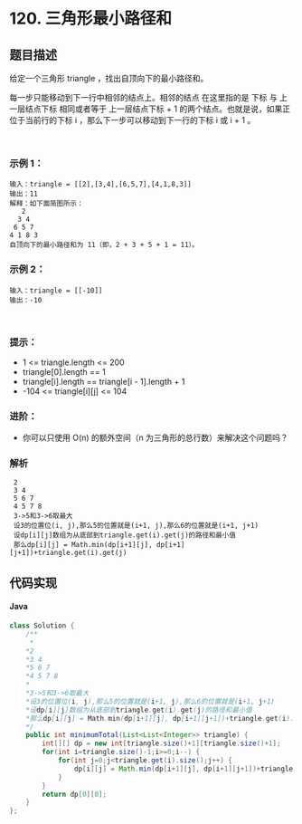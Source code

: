 # 120. 三角形最小路径和

## 题目描述
给定一个三角形 triangle ，找出自顶向下的最小路径和。

每一步只能移动到下一行中相邻的结点上。相邻的结点 在这里指的是 下标 与 上一层结点下标 相同或者等于 上一层结点下标 + 1 的两个结点。也就是说，如果正位于当前行的下标 i ，那么下一步可以移动到下一行的下标 i 或 i + 1 。


 

### 示例 1：
```
输入：triangle = [[2],[3,4],[6,5,7],[4,1,8,3]]
输出：11
解释：如下面简图所示：
   2
  3 4
 6 5 7
4 1 8 3
自顶向下的最小路径和为 11（即，2 + 3 + 5 + 1 = 11）。
```
### 示例 2：
```
输入：triangle = [[-10]]
输出：-10
```
 

### 提示：

 - 1 <= triangle.length <= 200
 - triangle[0].length == 1
 - triangle[i].length == triangle[i - 1].length + 1
 - -104 <= triangle[i][j] <= 104
 

### 进阶：

 - 你可以只使用 O(n) 的额外空间（n 为三角形的总行数）来解决这个问题吗？

### 解析
```
 2
 3 4
 5 6 7
 4 5 7 8
 3->5和3->6取最大
 设3的位置位(i, j),那么5的位置就是(i+1, j),那么6的位置就是(i+1, j+1)
 设dp[i][j]数组为从底部到triangle.get(i).get(j)的路径和最小值
 那么dp[i][j] = Math.min(dp[i+1][j], dp[i+1][j+1])+triangle.get(i).get(j)
```


## 代码实现
#### Java
```Java
class Solution {
    /**
     *
    *2
    *3 4
    *5 6 7
    *4 5 7 8
    *
    *3->5和3->6取最大
    *设3的位置位(i, j),那么5的位置就是(i+1, j),那么6的位置就是(i+1, j+1)
    *设dp[i][j]数组为从底部到triangle.get(i).get(j)的路径和最小值
    *那么dp[i][j] = Math.min(dp[i+1][j], dp[i+1][j+1])+triangle.get(i).get(j)
    */
    public int minimumTotal(List<List<Integer>> triangle) {
        int[][] dp = new int[triangle.size()+1][triangle.size()+1];
		for(int i=triangle.size()-1;i>=0;i--) {
			for(int j=0;j<triangle.get(i).size();j++) {
				dp[i][j] = Math.min(dp[i+1][j], dp[i+1][j+1])+triangle.get(i).get(j);
			}
		}
		return dp[0][0];
    }
};
```